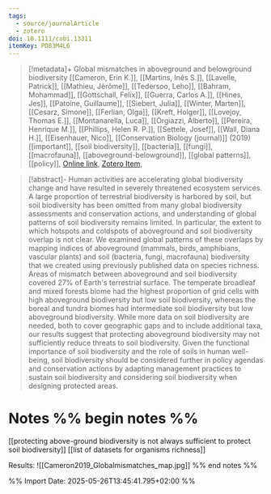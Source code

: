 ```yaml
---
tags:
  - source/journalArticle
  - zotero
doi: 10.1111/cobi.13311
itemKey: PD83M4L6
---
```

>[!metadata]+
> Global mismatches in aboveground and belowground biodiversity
> [[Cameron, Erin K.]], [[Martins, Inês S.]], [[Lavelle, Patrick]], [[Mathieu, Jérôme]], [[Tedersoo, Leho]], [[Bahram, Mohammad]], [[Gottschall, Felix]], [[Guerra, Carlos A.]], [[Hines, Jes]], [[Patoine, Guillaume]], [[Siebert, Julia]], [[Winter, Marten]], [[Cesarz, Simone]], [[Ferlian, Olga]], [[Kreft, Holger]], [[Lovejoy, Thomas E.]], [[Montanarella, Luca]], [[Orgiazzi, Alberto]], [[Pereira, Henrique M.]], [[Phillips, Helen R. P.]], [[Settele, Josef]], [[Wall, Diana H.]], [[Eisenhauer, Nico]], 
> [[Conservation Biology (journal)]] (2019)
> [[important]], [[soil biodiversity]], [[bacteria]], [[fungi]], [[macrofauna]], [[aboveground-belowground]], [[global patterns]], [[policy]], 
> [Online link](https://onlinelibrary.wiley.com/doi/abs/10.1111/cobi.13311), [Zotero Item](zotero://select/library/items/PD83M4L6), 

>[!abstract]-
>Human activities are accelerating global biodiversity change and have resulted in severely threatened ecosystem services. A large proportion of terrestrial biodiversity is harbored by soil, but soil biodiversity has been omitted from many global biodiversity assessments and conservation actions, and understanding of global patterns of soil biodiversity remains limited. In particular, the extent to which hotspots and coldspots of aboveground and soil biodiversity overlap is not clear. We examined global patterns of these overlaps by mapping indices of aboveground (mammals, birds, amphibians, vascular plants) and soil (bacteria, fungi, macrofauna) biodiversity that we created using previously published data on species richness. Areas of mismatch between aboveground and soil biodiversity covered 27% of Earth's terrestrial surface. The temperate broadleaf and mixed forests biome had the highest proportion of grid cells with high aboveground biodiversity but low soil biodiversity, whereas the boreal and tundra biomes had intermediate soil biodiversity but low aboveground biodiversity. While more data on soil biodiversity are needed, both to cover geographic gaps and to include additional taxa, our results suggest that protecting aboveground biodiversity may not sufficiently reduce threats to soil biodiversity. Given the functional importance of soil biodiversity and the role of soils in human well-being, soil biodiversity should be considered further in policy agendas and conservation actions by adapting management practices to sustain soil biodiversity and considering soil biodiversity when designing protected areas.

# Notes %% begin notes %%
[[protecting above-ground biodiversity is not always sufficient to protect soil biodiversity]]
[[list of datasets for organisms richness]]

Results:
![[Cameron2019_Globalmismatches_map.jpg]]
%% end notes %%




%% Import Date: 2025-05-26T13:45:41.795+02:00 %%
